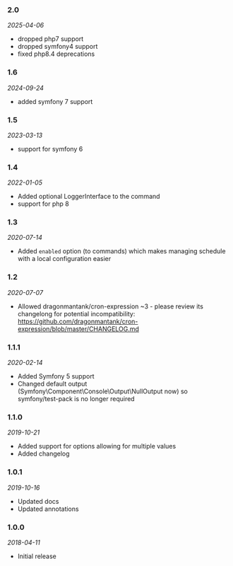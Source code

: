 ### 2.0
_2025-04-06_

  * dropped php7 support
  * dropped symfony4 support
  * fixed php8.4 deprecations

### 1.6
_2024-09-24_

  * added symfony 7 support

### 1.5
_2023-03-13_

  * support for symfony 6

### 1.4
_2022-01-05_

  * Added optional LoggerInterface to the command
  * support for php 8

### 1.3
_2020-07-14_

  * Added `enabled` option (to commands) which makes managing schedule with a local configuration easier

### 1.2
_2020-07-07_

  * Allowed dragonmantank/cron-expression ~3 - please review its changelong for potential incompatibility: https://github.com/dragonmantank/cron-expression/blob/master/CHANGELOG.md

### 1.1.1
_2020-02-14_

  * Added Symfony 5 support
  * Changed default output (Symfony\Component\Console\Output\NullOutput now) so symfony/test-pack is no longer required

### 1.1.0
_2019-10-21_

  * Added support for options allowing for multiple values
  * Added changelog
  
  ### 1.0.1
  _2019-10-16_

  * Updated docs
  * Updated annotations

### 1.0.0
_2018-04-11_

  * Initial release
